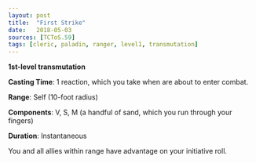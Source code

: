 ```yaml
---
layout: post
title:  "First Strike"
date:   2018-05-03
sources: [TCToS.59]
tags: [cleric, paladin, ranger, level1, transmutation]
---
```


**1st-level transmutation**

**Casting Time**: 1 reaction, which you take when are about to enter combat.

**Range**: Self (10-foot radius)

**Components**: V, S, M (a handful of sand, which you run through your fingers)

**Duration**: Instantaneous

You and all allies within range have advantage on your initiative roll.